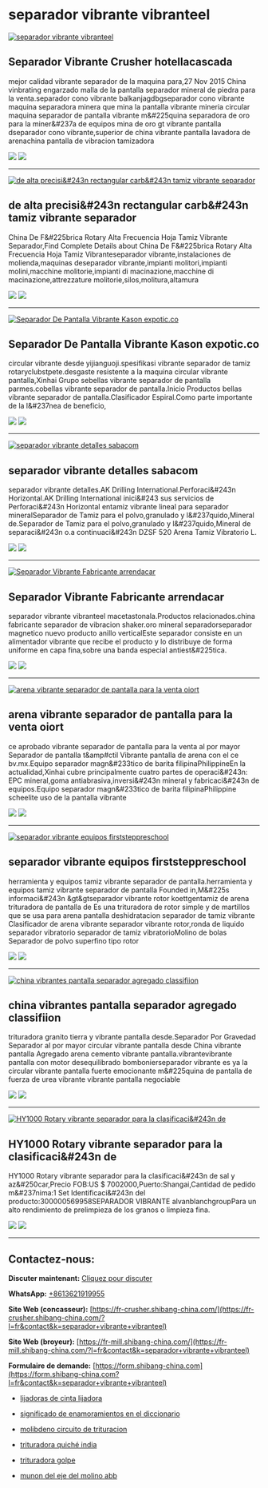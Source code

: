 # separador vibrante vibranteel

<a href="https://swt.shibang-china.com/?l=fr&img&k=separador+vibrante+vibranteel" target="_blank">![separador vibrante vibranteel](http://static.shibang-china.com/all-800x300/1430.jpg)</a>

## Separador Vibrante Crusher hotellacascada
mejor calidad vibrante separador de la maquina para,27 Nov 2015 China vinbrating engarzado malla de la pantalla separador mineral de piedra para la venta.separador cono vibrante balkanjagdbgseparador cono vibrante maquina separadora minera que mina la pantalla vibrante mineria circular maquina separador de pantalla vibrante m&#225quina separadora de oro para la miner&#237a de equipos mina de oro gt vibrante pantalla dseparador cono vibrante,superior de china vibrante pantalla lavadora de arenachina pantalla de vibracion tamizadora


<a href="https://whatsapp.shibangsoft.com/WhatsApp.php" target="_blank" title="WhatsApp">![](http://static.shibang-china.com/icon/whatsapp.png)</a> <a href="https://swt.shibang-china.com/?l=fr&icon&k=separador+vibrante+vibranteel" target="_blank">![](http://static.shibang-china.com/icon/chat-fr.png)</a>

---

<a href="https://swt.shibang-china.com/?l=fr&img&k=separador+vibrante+vibranteel" target="_blank">![de alta precisi&#243n rectangular carb&#243n tamiz vibrante separador](http://static.shibang-china.com/all-800x300/252.jpg)</a>

## de alta precisi&#243n rectangular carb&#243n tamiz vibrante separador
China De F&#225brica Rotary Alta Frecuencia Hoja Tamiz Vibrante Separador,Find Complete Details about China De F&#225brica Rotary Alta Frecuencia Hoja Tamiz Vibranteseparador vibrante,instalaciones de molienda,maquinas deseparador vibrante,impianti molitori,impianti molini,macchine molitorie,impianti di macinazione,macchine di macinazione,attrezzature molitorie,silos,molitura,altamura


<a href="https://whatsapp.shibangsoft.com/WhatsApp.php" target="_blank" title="WhatsApp">![](http://static.shibang-china.com/icon/whatsapp.png)</a> <a href="https://swt.shibang-china.com/?l=fr&icon&k=separador+vibrante+vibranteel" target="_blank">![](http://static.shibang-china.com/icon/chat-fr.png)</a>

---

<a href="https://swt.shibang-china.com/?l=fr&img&k=separador+vibrante+vibranteel" target="_blank">![Separador De Pantalla Vibrante Kason expotic.co](http://static.shibang-china.com/all-800x300/747.jpg)</a>

## Separador De Pantalla Vibrante Kason expotic.co
circular vibrante desde yijianguoji.spesifikasi vibrante separador de tamiz rotaryclubstpete.desgaste resistente a la maquina circular vibrante pantalla,Xinhai Grupo sebellas vibrante separador de pantalla parmes.cobellas vibrante separador de pantalla.Inicio Productos bellas vibrante separador de pantalla.Clasificador Espiral.Como parte importante de la l&#237nea de beneficio,


<a href="https://whatsapp.shibangsoft.com/WhatsApp.php" target="_blank" title="WhatsApp">![](http://static.shibang-china.com/icon/whatsapp.png)</a> <a href="https://swt.shibang-china.com/?l=fr&icon&k=separador+vibrante+vibranteel" target="_blank">![](http://static.shibang-china.com/icon/chat-fr.png)</a>

---

<a href="https://swt.shibang-china.com/?l=fr&img&k=separador+vibrante+vibranteel" target="_blank">![separador vibrante detalles sabacom](http://static.shibang-china.com/all-800x300/336.jpg)</a>

## separador vibrante detalles sabacom
separador vibrante detalles.AK Drilling International.Perforaci&#243n Horizontal.AK Drilling International inici&#243 sus servicios de Perforaci&#243n Horizontal entamiz vibrante lineal para separador mineralSeparador de Tamiz para el polvo,granulado y l&#237quido,Mineral de.Separador de Tamiz para el polvo,granulado y l&#237quido,Mineral de separaci&#243n o.a continuaci&#243n DZSF 520 Arena Tamiz Vibratorio L.


<a href="https://whatsapp.shibangsoft.com/WhatsApp.php" target="_blank" title="WhatsApp">![](http://static.shibang-china.com/icon/whatsapp.png)</a> <a href="https://swt.shibang-china.com/?l=fr&icon&k=separador+vibrante+vibranteel" target="_blank">![](http://static.shibang-china.com/icon/chat-fr.png)</a>

---

<a href="https://swt.shibang-china.com/?l=fr&img&k=separador+vibrante+vibranteel" target="_blank">![Separador Vibrante Fabricante arrendacar](http://static.shibang-china.com/all-800x300/868.jpg)</a>

## Separador Vibrante Fabricante arrendacar
separador vibrante vibranteel macetastonala.Productos relacionados.china fabricante separador de vibracion shaker.oro mineral separadorseparador magnetico nuevo producto anillo verticalEste separador consiste en un alimentador vibrante que recibe el producto y lo distribuye de forma uniforme en capa fina,sobre una banda especial antiest&#225tica.


<a href="https://whatsapp.shibangsoft.com/WhatsApp.php" target="_blank" title="WhatsApp">![](http://static.shibang-china.com/icon/whatsapp.png)</a> <a href="https://swt.shibang-china.com/?l=fr&icon&k=separador+vibrante+vibranteel" target="_blank">![](http://static.shibang-china.com/icon/chat-fr.png)</a>

---

<a href="https://swt.shibang-china.com/?l=fr&img&k=separador+vibrante+vibranteel" target="_blank">![arena vibrante separador de pantalla para la venta oiort](http://static.shibang-china.com/all-800x300/1177.jpg)</a>

## arena vibrante separador de pantalla para la venta oiort
ce aprobado vibrante separador de pantalla para la venta al por mayor Separador de pantalla t&amp#ctil Vibrante pantalla de arena con el ce bv.mx.Equipo separador magn&#233tico de barita filipinaPhilippineEn la actualidad,Xinhai cubre principalmente cuatro partes de operaci&#243n: EPC mineral,goma antiabrasiva,inversi&#243n mineral y fabricaci&#243n de equipos.Equipo separador magn&#233tico de barita filipinaPhilippine scheelite uso de la pantalla vibrante


<a href="https://whatsapp.shibangsoft.com/WhatsApp.php" target="_blank" title="WhatsApp">![](http://static.shibang-china.com/icon/whatsapp.png)</a> <a href="https://swt.shibang-china.com/?l=fr&icon&k=separador+vibrante+vibranteel" target="_blank">![](http://static.shibang-china.com/icon/chat-fr.png)</a>

---

<a href="https://swt.shibang-china.com/?l=fr&img&k=separador+vibrante+vibranteel" target="_blank">![separador vibrante equipos firststeppreschool](http://static.shibang-china.com/all-800x300/64.jpg)</a>

## separador vibrante equipos firststeppreschool
herramienta y equipos tamiz vibrante separador de pantalla.herramienta y equipos tamiz vibrante separador de pantalla Founded in,M&#225s informaci&#243n &gt&gtseparador vibrante rotor koettgentamiz de arena trituradora de pantalla de Es una trituradora de rotor simple y de martillos que se usa para arena pantalla deshidratacion separador de tamiz vibrante Clasificador de arena vibrante separador vibrante rotor,ronda de liquido separador vibratorio separador de tamiz vibratorioMolino de bolas Separador de polvo superfino tipo rotor


<a href="https://whatsapp.shibangsoft.com/WhatsApp.php" target="_blank" title="WhatsApp">![](http://static.shibang-china.com/icon/whatsapp.png)</a> <a href="https://swt.shibang-china.com/?l=fr&icon&k=separador+vibrante+vibranteel" target="_blank">![](http://static.shibang-china.com/icon/chat-fr.png)</a>

---

<a href="https://swt.shibang-china.com/?l=fr&img&k=separador+vibrante+vibranteel" target="_blank">![china vibrantes pantalla separador agregado classifiion](http://static.shibang-china.com/all-800x300/447.jpg)</a>

## china vibrantes pantalla separador agregado classifiion
trituradora granito tierra y vibrante pantalla desde.Separador Por Gravedad Separador al por mayor circular vibrante pantalla desde China vibrante pantalla Agregado arena cemento vibrante pantalla.vibrantevibrante pantalla con motor desequilibrado bombonierseparador vibrante es ya la circular vibrante pantalla fuerte emocionante m&#225quina de pantalla de fuerza de urea vibrante vibrante pantalla negociable


<a href="https://whatsapp.shibangsoft.com/WhatsApp.php" target="_blank" title="WhatsApp">![](http://static.shibang-china.com/icon/whatsapp.png)</a> <a href="https://swt.shibang-china.com/?l=fr&icon&k=separador+vibrante+vibranteel" target="_blank">![](http://static.shibang-china.com/icon/chat-fr.png)</a>

---

<a href="https://swt.shibang-china.com/?l=fr&img&k=separador+vibrante+vibranteel" target="_blank">![HY1000 Rotary vibrante separador para la clasificaci&#243n de](http://static.shibang-china.com/all-800x300/324.jpg)</a>

## HY1000 Rotary vibrante separador para la clasificaci&#243n de
HY1000 Rotary vibrante separador para la clasificaci&#243n de sal y az&#250car,Precio FOB:US $ 7002000,Puerto:Shangai,Cantidad de pedido m&#237nima:1 Set Identificaci&#243n del producto:300000569958SEPARADOR VIBRANTE alvanblanchgroupPara un alto rendimiento de prelimpieza de los granos o limpieza fina.


<a href="https://whatsapp.shibangsoft.com/WhatsApp.php" target="_blank" title="WhatsApp">![](http://static.shibang-china.com/icon/whatsapp.png)</a> <a href="https://swt.shibang-china.com/?l=fr&icon&k=separador+vibrante+vibranteel" target="_blank">![](http://static.shibang-china.com/icon/chat-fr.png)</a>

---
## Contactez-nous:

**Discuter maintenant:** [Cliquez pour discuter](https://swt.shibang-china.com?l=fr&contact&k=separador+vibrante+vibranteel)

**WhatsApp:**  [+8613621919955](https://whatsapp.shibangsoft.com/WhatsApp.php)

**Site Web (concasseur):** [https://fr-crusher.shibang-china.com/](https://fr-crusher.shibang-china.com/?l=fr&contact&k=separador+vibrante+vibranteel)

**Site Web (broyeur):** [https://fr-mill.shibang-china.com/](https://fr-mill.shibang-china.com/?l=fr&contact&k=separador+vibrante+vibranteel)

**Formulaire de demande:** [https://form.shibang-china.com](https://form.shibang-china.com?l=fr&contact&k=separador+vibrante+vibranteel)

* [lijadoras de cinta lijadora](../65/lijadoras%20de%20cinta%20lijadora.md)

* [significado de enamoramientos en el diccionario](../62/significado%20de%20enamoramientos%20en%20el%20diccionario.md)

* [molibdeno circuito de trituracion](../62/molibdeno%20circuito%20de%20trituracion.md)

* [trituradora quiché india](../63/trituradora%20quich%C3%A9%20india.md)

* [trituradora golpe](../64/trituradora%20golpe.md)

* [munon del eje del molino abb](../64/munon%20del%20eje%20del%20molino%20abb.md)